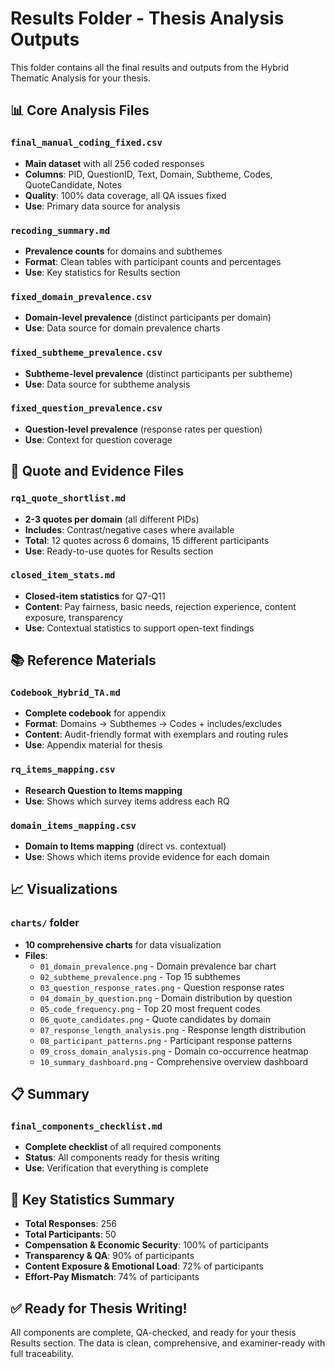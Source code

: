 # Results Folder - Thesis Analysis Outputs

This folder contains all the final results and outputs from the Hybrid Thematic Analysis for your thesis.

## 📊 Core Analysis Files

### `final_manual_coding_fixed.csv`
- **Main dataset** with all 256 coded responses
- **Columns**: PID, QuestionID, Text, Domain, Subtheme, Codes, QuoteCandidate, Notes
- **Quality**: 100% data coverage, all QA issues fixed
- **Use**: Primary data source for analysis

### `recoding_summary.md`
- **Prevalence counts** for domains and subthemes
- **Format**: Clean tables with participant counts and percentages
- **Use**: Key statistics for Results section

### `fixed_domain_prevalence.csv`
- **Domain-level prevalence** (distinct participants per domain)
- **Use**: Data source for domain prevalence charts

### `fixed_subtheme_prevalence.csv`
- **Subtheme-level prevalence** (distinct participants per subtheme)
- **Use**: Data source for subtheme analysis

### `fixed_question_prevalence.csv`
- **Question-level prevalence** (response rates per question)
- **Use**: Context for question coverage

## 📝 Quote and Evidence Files

### `rq1_quote_shortlist.md`
- **2-3 quotes per domain** (all different PIDs)
- **Includes**: Contrast/negative cases where available
- **Total**: 12 quotes across 6 domains, 15 different participants
- **Use**: Ready-to-use quotes for Results section

### `closed_item_stats.md`
- **Closed-item statistics** for Q7-Q11
- **Content**: Pay fairness, basic needs, rejection experience, content exposure, transparency
- **Use**: Contextual statistics to support open-text findings

## 📚 Reference Materials

### `Codebook_Hybrid_TA.md`
- **Complete codebook** for appendix
- **Format**: Domains → Subthemes → Codes + includes/excludes
- **Content**: Audit-friendly format with exemplars and routing rules
- **Use**: Appendix material for thesis

### `rq_items_mapping.csv`
- **Research Question to Items mapping**
- **Use**: Shows which survey items address each RQ

### `domain_items_mapping.csv`
- **Domain to Items mapping** (direct vs. contextual)
- **Use**: Shows which items provide evidence for each domain

## 📈 Visualizations

### `charts/` folder
- **10 comprehensive charts** for data visualization
- **Files**:
  - `01_domain_prevalence.png` - Domain prevalence bar chart
  - `02_subtheme_prevalence.png` - Top 15 subthemes
  - `03_question_response_rates.png` - Question response rates
  - `04_domain_by_question.png` - Domain distribution by question
  - `05_code_frequency.png` - Top 20 most frequent codes
  - `06_quote_candidates.png` - Quote candidates by domain
  - `07_response_length_analysis.png` - Response length distribution
  - `08_participant_patterns.png` - Participant response patterns
  - `09_cross_domain_analysis.png` - Domain co-occurrence heatmap
  - `10_summary_dashboard.png` - Comprehensive overview dashboard

## 📋 Summary

### `final_components_checklist.md`
- **Complete checklist** of all required components
- **Status**: All components ready for thesis writing
- **Use**: Verification that everything is complete

## 🎯 Key Statistics Summary

- **Total Responses**: 256
- **Total Participants**: 50
- **Compensation & Economic Security**: 100% of participants
- **Transparency & QA**: 90% of participants
- **Content Exposure & Emotional Load**: 72% of participants
- **Effort-Pay Mismatch**: 74% of participants

## ✅ Ready for Thesis Writing!

All components are complete, QA-checked, and ready for your thesis Results section. The data is clean, comprehensive, and examiner-ready with full traceability.
